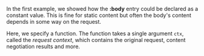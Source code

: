 In the first example, we showed how the __:body__ entry could be declared
as a constant value. This is fine for static content but often the
body's content depends in some way on the request.

Here, we specify a function. The function takes a single argument `ctx`,
called the _request context_, which contains the original request, content
negotiation results and more.
